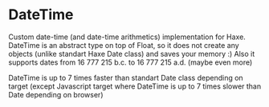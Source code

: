 DateTime
========

Custom date-time (and date-time arithmetics) implementation for Haxe. DateTime is an abstract type on top of Float, so it does not create any objects (unlike standart Haxe Date class) and saves your memory :)
Also it supports dates from 16 777 215 b.c. to 16 777 215 a.d. (maybe even more)

DateTime is up to 7 times faster than standart Date class depending on target (except Javascript target where DateTime is up to 7 times slower than Date depending on browser)